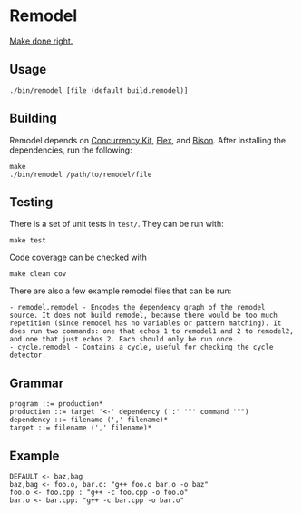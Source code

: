 # Remodel

[Make done right.](http://plasma.cs.umass.edu/emery/project-2)

## Usage

    ./bin/remodel [file (default build.remodel)]

## Building

Remodel depends on [Concurrency Kit](http://concurrencykit.org/), [Flex](http://flex.sourceforge.net/), and [Bison](http://www.gnu.org/software/bison/). After installing the dependencies, run the following:

    make
    ./bin/remodel /path/to/remodel/file

## Testing

There is a set of unit tests in `test/`. They can be run with:

    make test

Code coverage can be checked with

    make clean cov

There are also a few example remodel files that can be run:

    - remodel.remodel - Encodes the dependency graph of the remodel source. It does not build remodel, because there would be too much repetition (since remodel has no variables or pattern matching). It does run two commands: one that echos 1 to remodel1 and 2 to remodel2, and one that just echos 2. Each should only be run once.
    - cycle.remodel - Contains a cycle, useful for checking the cycle detector.

## Grammar

    program ::= production*
    production ::= target '<-' dependency (':' '"' command '"")
    dependency ::= filename (',' filename)*
    target ::= filename (',' filename)*

## Example

    DEFAULT <- baz,bag
    baz,bag <- foo.o, bar.o: "g++ foo.o bar.o -o baz"
    foo.o <- foo.cpp : "g++ -c foo.cpp -o foo.o"
    bar.o <- bar.cpp: "g++ -c bar.cpp -o bar.o"
